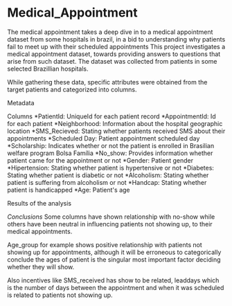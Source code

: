 # Medical_Appointment

The medical appointment takes a deep dive in to a medical appointment dataset from some hospitals in brazil, in a bid to understanding why patients fail to meet up with their scheduled appointments
This project investigates a medical appointment dataset, towards providing answers to questions that arise from such dataset. The dataset was collected from patients in some selected Brazillian hospitals.


While gathering these data, specific attributes were obtained from the target patients and categorized into columns. 

Metadata

Columns
*PatientId:     UniqueId for each patient record
*AppointmentId: Id for each patient
*Neighborhood:  Information about the hospital geographic location
*SMS_Recieved:  Stating whether patients received SMS about their appointments
*Scheduled Day: Patient appointment scheduled day
*Scholarship:   Indicates whether or not the patient is enrolled in Brasilian welfare program Bolsa Família
*No_show:       Provides information whether patient came for the appointment or not
*Gender:        Patient gender
*Hipertension:  Stating whether patient is hypertensive or not
*Diabetes:      Stating whether patient is diabetic or not
*Alcoholism:    Stating whether patient is suffering from alcoholism or not
*Handcap:       Stating whether patient is handicapped
*Age:           Patient's age


Results of the analysis

*Conclusions*
Some columns have shown relationship with no-show while others have been neutral in influencing patients not showing up, to their medical appointments.

Age_group for example shows positive relationship with patients not showing up for appointments, although it will be erroneous to categorically conclude the ages of patient is the singular most important factor deciding whether they will show.

Also incentives like SMS_received has show to be related, leaddays which is the number of days between the appointment and when it was scheduled is related to patients not showing up.
